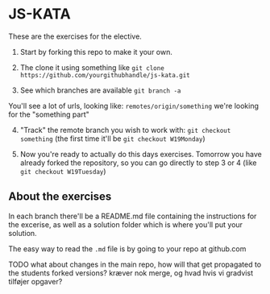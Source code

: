 # JS-KATA
These are the exercises for the elective.

1. Start by forking this repo to make it your own.

2. The clone it using something like `git clone https://github.com/yourgithubhandle/js-kata.git`

3. See which branches are available `git branch -a`

You'll see a lot of urls, looking like: `remotes/origin/something` we're looking for the "something part"

4. "Track" the remote branch you wish to work with: `git checkout something` (the first time it'll be `git checkout W19Monday`)

5. Now you're ready to actually do this days exercises. Tomorrow you have already forked the repository, so you can go directly to step 3 or 4 (like `git checkout W19Tuesday`)

## About the exercises
In each branch there'll be a README.md file containing the instructions for the excerise, as well as a solution folder which is where you'll put your solution.

The easy way to read the `.md` file is by going to your repo at github.com


TODO what about changes in the main repo, how will that get propagated to the students forked versions? kræver nok merge, og hvad hvis vi gradvist tilføjer opgaver?